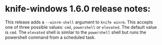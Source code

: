<!---
This file is reset every time a new release is done. The contents of this file are for the currently unreleased version.

Example Note:

## Example Heading
Details about the thing that changed that needs to get included in the Release Notes in markdown.
-->
# knife-windows 1.6.0 release notes:
This release adds a `--winrm-shell` argument to `knife winrm`. This accepts one of three possible values: `cmd`, `powershell` or `elevated`. The default value is `cmd`. The `elevated` shell is similar to the `powershell` shell but runs the powershell command from a scheduled task.